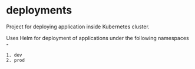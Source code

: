 # deployments

Project for deploying application inside Kubernetes cluster.

Uses Helm for deployment of applications under the following namespaces -

	1. dev
	2. prod
